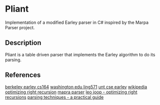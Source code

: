 # Pliant
Implementation of a modified Earley parser in C# inspired by the Marpa Parser project.

## Description
Pliant is a table driven parser that implements the Earley algorithm to do its parsing. 

## References

[berkeley earley cs164](http://inst.eecs.berkeley.edu/~cs164/fa10/earley/earley.html)
[washington edu ling571](http://courses.washington.edu/ling571/ling571_fall_2010/slides/parsing_earley.pdf)
[unt cse earley](http://www.cse.unt.edu/~tarau/teaching/NLP/Earley%20parser.pdf)
[wikipedia](http://en.wikipedia.org/wiki/Earley_parser)
[optimizing right recursion](http://loup-vaillant.fr/tutorials/earley-parsing/right-recursion)
[mapra parser](http://jeffreykegler.github.io/Ocean-of-Awareness-blog/)
[leo joop - optimizing right recursions](http://www.sciencedirect.com/science/article/pii/030439759190180A)
[parsing techniques - a practical guide](http://amzn.com/B0017AMLL8)